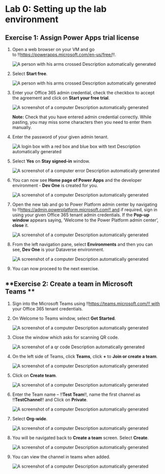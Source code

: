 # **Lab 0: Setting up the lab environment**

## **Exercise 1: Assign Power Apps trial license**

1.  Open a web browser on your VM and go
    to !!https://powerapps.microsoft.com/en-us/free/!!.

     ![A person with his arms crossed Description automatically generated](./media/image1.png)

2.  Select **Start free**.

     ![A person with his arms crossed Description automatically generated](./media/image2.png)

3.  Enter your Office 365 admin credential, check the checkbox to accept
    the agreement and click on **Start your free trial**.

     ![A screenshot of a computer Description automatically generated](./media/image3.png)

     **Note:** Check that you have entered admin credential correctly.
     While pasting, you may miss some characters then you need to enter them manually.

4.  Enter the password of your given admin tenant.

     ![A login box with a red box and blue box with text Description automatically generated](./media/image4.png)

5.  Select **Yes** on **Stay signed-in** window.

     ![A screenshot of a computer error Description automatically generated](./media/image5.png)

6.  You can now see **Home page of Power Apps** and the developer
    environment - **Dev One** is created for you.

     ![A screenshot of a computer Description automatically generated](./media/image6.png)

7.  Open the new tab and go to Power Platform admin center by navigating
    to !!https://admin.powerplatform.microsoft.com!! and
    if required, sign in using your given Office 365 tenant admin
    credentials. If the **Pop-up window** appears saying, ‘Welcome to
    the Power Platform admin center’, **close** it.

     ![A screenshot of a computer Description automatically generated](./media/image7.png)

8.  From the left navigation pane, select **Environments** and then you
    can see, **Dev One** is your Dataverse environment.

     ![A screenshot of a computer Description automatically generated](./media/image8.png)

9.  You can now proceed to the next exercise.

## **Exercise 2: Create a team in Microsoft Teams **

1.  Sign into the Microsoft Teams
    using !!https://teams.microsoft.com/!! with
    your Office 365 tenant credentials.

2.  On Welcome to Teams window, select **Get Started**.

     ![A screenshot of a computer Description automatically generated](./media/image9.png)

3.  Close the window which asks for scanning QR code.

     ![A screenshot of a qr code Description automatically generated](./media/image10.png)

4.  On the left side of Teams, click **Teams**, click **+** to **Join or
    create a team**.

     ![A screenshot of a computer Description automatically generated](./media/image11.png)

5.  Click on **Create team**.

     ![A screenshot of a computer Description automatically generated](./media/image12.png)

6.  Enter the Team name – !!**Test Team**!!,
    name the first channel as !!**TestChannel**!! and Click on **Private**.

     ![A screenshot of a computer Description automatically generated](./media/image13.png)

7.  Select **Org-wide**.

    ![A screenshot of a computer Description automatically generated](./media/image14.png)

8.  You will be navigated back to **Create a team** screen.
    Select **Create**.

    ![A screenshot of a computer Description automatically generated](./media/image15.png)

9.  You can view the channel in teams when added.

     ![A screenshot of a computer Description automatically generated](./media/image16.png)
